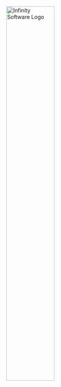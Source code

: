 <img src="https://github.com/user-attachments/assets/b9ebf244-15ad-4ec1-8ad3-cf3e41595d74" alt="Infinity Software Logo" width="50%">

<!--

- ***📫 How to reach me: dusanrosic25.06.1997@gmail.com***
- ***✨ Check out my gists: https://gist.github.com/dusanrsc***
- **🌊 Diving Deep Into:**
<br><br>

<div style="container" align="center">
  <a href="https://en.wikipedia.org/wiki/Android_(operating_system)">
    <img src="https://upload.wikimedia.org/wikipedia/commons/a/a4/Android_2023_3D_logo_and_wordmark.svg" width="80%" />
  </a>
  <br><br>
  <a href="https://en.wikipedia.org/wiki/Kotlin_(programming_language)">
    <img src="https://upload.wikimedia.org/wikipedia/commons/1/11/Kotlin_logo_2021.svg" width="80%" />
  </a>
</div>
